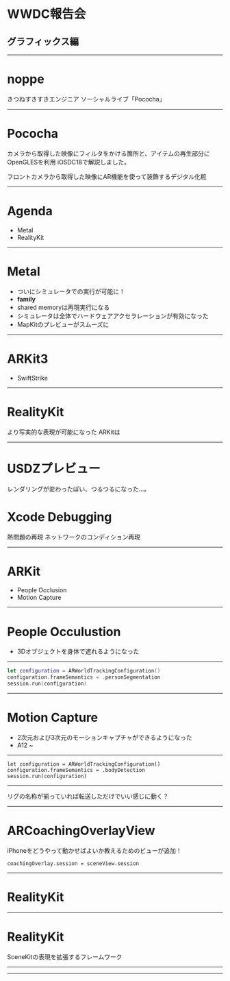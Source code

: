# WWDC報告会
## グラフィックス編

---

# noppe

きつねすきすきエンジニア
ソーシャルライブ「Pococha」

---

# Pococha

カメラから取得した映像にフィルタをかける箇所と、アイテムの再生部分にOpenGLESを利用
iOSDC18で解説しました。

フロントカメラから取得した映像にAR機能を使って装飾するデジタル化粧

---

# Agenda

- Metal
- RealityKit

---

# Metal

- ついにシミュレータでの実行が可能に！
- **family**
- shared memoryは再現実行になる
- シミュレータは全体でハードウェアアクセラレーションが有効になった
- MapKitのプレビューがスムーズに

---

# ARKit3

- SwiftStrike

---

# RealityKit

より写実的な表現が可能になった
ARKitは

---

# USDZプレビュー

レンダリングが変わったぽい、つるつるになった…。

# Xcode Debugging
熱問題の再現
ネットワークのコンディション再現




---

# ARKit

- People Occlusion
- Motion Capture

---

# People Occulustion

- 3Dオブジェクトを身体で遮れるようになった

---

```swift
let configuration = ARWorldTrackingConfiguration()
configuration.frameSemantics = .personSegmentation
session.run(configuration)
```

---

# Motion Capture

- 2次元および3次元のモーションキャプチャができるようになった
- A12 ~ 

---

```
let configuration = ARWorldTrackingConfiguration()
configuration.frameSemantics = .bodyDetection
session.run(configuration)
```

---

リグの名称が揃っていれば転送しただけでいい感じに動く？

---

# ARCoachingOverlayView

iPhoneをどうやって動かせばよいか教えるためのビューが追加！

```
coachingOverlay.session = sceneView.session
```

---

# RealityKit

---

# RealityKit

SceneKitの表現を拡張するフレームワーク

---





---